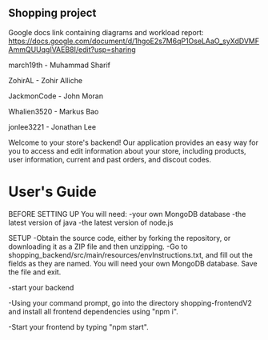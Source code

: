 ## Shopping project
Google docs link containing diagrams and workload report: https://docs.google.com/document/d/1hgoE2s7M6qP1OseLAaO_syXdDVMFAmmQUUqgIVAEB8I/edit?usp=sharing

march19th - Muhammad Sharif

ZohirAL - Zohir Alliche

JackmonCode - John Moran

Whalien3520 - Markus Bao

jonlee3221 - Jonathan Lee


Welcome to your store's backend! Our application provides an easy way for you to access and edit information about your store, including products, user information, current and past orders, and discout codes.

# User's Guide 
BEFORE SETTING UP
You will need:
-your own MongoDB database
-the latest version of java
-the latest version of node.js

SETUP
-Obtain the source code, either by forking the repository, or downloading it as a ZIP file and then unzipping.
-Go to shopping_backend/src/main/resources/envInstructions.txt, and fill out the fields as they are named. You will need your own MongoDB database. Save the file and exit.
  
  -start your backend
  
  -Using your command prompt, go into the directory shopping-frontendV2 and install all frontend dependencies using "npm i".
  
  -Start your frontend by typing "npm start".
